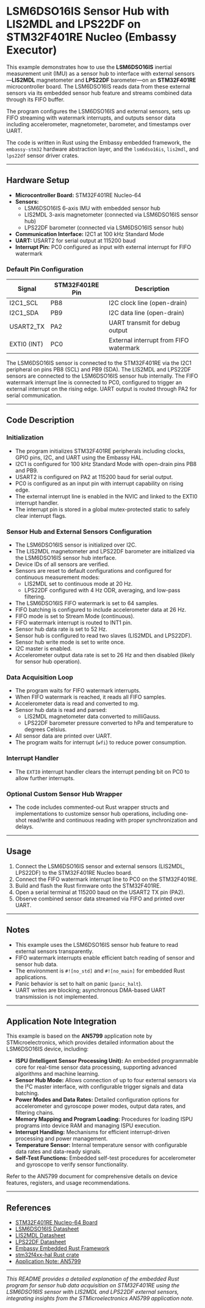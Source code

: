 # LSM6DSO16IS Sensor Hub with LIS2MDL and LPS22DF on STM32F401RE Nucleo (Embassy Executor)

This example demonstrates how to use the **LSM6DSO16IS** inertial measurement unit (IMU) as a sensor hub to interface with external sensors—**LIS2MDL** magnetometer and **LPS22DF** barometer—on an **STM32F401RE** microcontroller board. The LSM6DSO16IS reads data from these external sensors via its embedded sensor hub feature and streams combined data through its FIFO buffer.

The program configures the LSM6DSO16IS and external sensors, sets up FIFO streaming with watermark interrupts, and outputs sensor data including accelerometer, magnetometer, barometer, and timestamps over UART.

The code is written in Rust using the Embassy embedded framework, the `embassy-stm32` hardware abstraction layer, and the `lsm6dso16is`, `lis2mdl`, and `lps22df` sensor driver crates.

---

## Hardware Setup

- **Microcontroller Board:** STM32F401RE Nucleo-64
- **Sensors:**
  - LSM6DSO16IS 6-axis IMU with embedded sensor hub
  - LIS2MDL 3-axis magnetometer (connected via LSM6DSO16IS sensor hub)
  - LPS22DF barometer (connected via LSM6DSO16IS sensor hub)
- **Communication Interface:** I2C1 at 100 kHz Standard Mode
- **UART:** USART2 for serial output at 115200 baud
- **Interrupt Pin:** PC0 configured as input with external interrupt for FIFO watermark

### Default Pin Configuration

| Signal       | STM32F401RE Pin | Description                      |
|--------------|-----------------|---------------------------------|
| I2C1_SCL     | PB8             | I2C clock line (open-drain)     |
| I2C1_SDA     | PB9             | I2C data line (open-drain)      |
| USART2_TX    | PA2             | UART transmit for debug output  |
| EXTI0 (INT)  | PC0             | External interrupt from FIFO watermark |

The LSM6DSO16IS sensor is connected to the STM32F401RE via the I2C1 peripheral on pins PB8 (SCL) and PB9 (SDA). The LIS2MDL and LPS22DF sensors are connected to the LSM6DSO16IS sensor hub internally. The FIFO watermark interrupt line is connected to PC0, configured to trigger an external interrupt on the rising edge. UART output is routed through PA2 for serial communication.

---

## Code Description

### Initialization

- The program initializes STM32F401RE peripherals including clocks, GPIO pins, I2C, and UART using the Embassy HAL.
- I2C1 is configured for 100 kHz Standard Mode with open-drain pins PB8 and PB9.
- USART2 is configured on PA2 at 115200 baud for serial output.
- PC0 is configured as an input pin with interrupt capability on rising edge.
- The external interrupt line is enabled in the NVIC and linked to the EXTI0 interrupt handler.
- The interrupt pin is stored in a global mutex-protected static to safely clear interrupt flags.

### Sensor Hub and External Sensors Configuration

- The LSM6DSO16IS sensor is initialized over I2C.
- The LIS2MDL magnetometer and LPS22DF barometer are initialized via the LSM6DSO16IS sensor hub interface.
- Device IDs of all sensors are verified.
- Sensors are reset to default configurations and configured for continuous measurement modes:
  - LIS2MDL set to continuous mode at 20 Hz.
  - LPS22DF configured with 4 Hz ODR, averaging, and low-pass filtering.
- The LSM6DSO16IS FIFO watermark is set to 64 samples.
- FIFO batching is configured to include accelerometer data at 26 Hz.
- FIFO mode is set to Stream Mode (continuous).
- FIFO watermark interrupt is routed to INT1 pin.
- Sensor hub data rate is set to 52 Hz.
- Sensor hub is configured to read two slaves (LIS2MDL and LPS22DF).
- Sensor hub write mode is set to write once.
- I2C master is enabled.
- Accelerometer output data rate is set to 26 Hz and then disabled (likely for sensor hub operation).

### Data Acquisition Loop

- The program waits for FIFO watermark interrupts.
- When FIFO watermark is reached, it reads all FIFO samples.
- Accelerometer data is read and converted to mg.
- Sensor hub data is read and parsed:
  - LIS2MDL magnetometer data converted to milliGauss.
  - LPS22DF barometer pressure converted to hPa and temperature to degrees Celsius.
- All sensor data are printed over UART.
- The program waits for interrupt (`wfi`) to reduce power consumption.

### Interrupt Handler

- The `EXTI0` interrupt handler clears the interrupt pending bit on PC0 to allow further interrupts.

### Optional Custom Sensor Hub Wrapper

- The code includes commented-out Rust wrapper structs and implementations to customize sensor hub operations, including one-shot read/write and continuous reading with proper synchronization and delays.

---

## Usage

1. Connect the LSM6DSO16IS sensor and external sensors (LIS2MDL, LPS22DF) to the STM32F401RE Nucleo board.
2. Connect the FIFO watermark interrupt line to PC0 on the STM32F401RE.
3. Build and flash the Rust firmware onto the STM32F401RE.
4. Open a serial terminal at 115200 baud on the USART2 TX pin (PA2).
5. Observe combined sensor data streamed via FIFO and printed over UART.

---

## Notes

- This example uses the LSM6DSO16IS sensor hub feature to read external sensors transparently.
- FIFO watermark interrupts enable efficient batch reading of sensor and sensor hub data.
- The environment is `#![no_std]` and `#![no_main]` for embedded Rust applications.
- Panic behavior is set to halt on panic (`panic_halt`).
- UART writes are blocking; asynchronous DMA-based UART transmission is not implemented.

---

## Application Note Integration

This example is based on the **AN5799** application note by STMicroelectronics, which provides detailed information about the LSM6DSO16IS device, including:

- **ISPU (Intelligent Sensor Processing Unit):** An embedded programmable core for real-time sensor data processing, supporting advanced algorithms and machine learning.
- **Sensor Hub Mode:** Allows connection of up to four external sensors via the I²C master interface, with configurable trigger signals and data batching.
- **Power Modes and Data Rates:** Detailed configuration options for accelerometer and gyroscope power modes, output data rates, and filtering chains.
- **Memory Mapping and Program Loading:** Procedures for loading ISPU programs into device RAM and managing ISPU execution.
- **Interrupt Handling:** Mechanisms for efficient interrupt-driven processing and power management.
- **Temperature Sensor:** Internal temperature sensor with configurable data rates and data-ready signals.
- **Self-Test Functions:** Embedded self-test procedures for accelerometer and gyroscope to verify sensor functionality.

Refer to the AN5799 document for comprehensive details on device features, registers, and usage recommendations.

---

## References

- [STM32F401RE Nucleo-64 Board](https://www.st.com/en/evaluation-tools/nucleo-f401re.html)
- [LSM6DSO16IS Datasheet](https://www.st.com/resource/en/datasheet/lsm6dso16is.pdf)
- [LIS2MDL Datasheet](https://www.st.com/resource/en/datasheet/lis2mdl.pdf)
- [LPS22DF Datasheet](https://www.st.com/resource/en/datasheet/lps22df.pdf)
- [Embassy Embedded Rust Framework](https://embassy.dev/)
- [stm32f4xx-hal Rust crate](https://docs.rs/stm32f4xx-hal)
- [Application Note: AN5799](https://www.st.com/resource/en/application_note/an5799-lsm6dso16is-alwayson-3axis-accelerometer-and-3axis-gyroscope-with-ispu--intelligent-sensor-processing-unit-stmicroelectronics.pdf)

---

*This README provides a detailed explanation of the embedded Rust program for sensor hub data acquisition on STM32F401RE using the LSM6DSO16IS sensor with LIS2MDL and LPS22DF external sensors, integrating insights from the STMicroelectronics AN5799 application note.*
